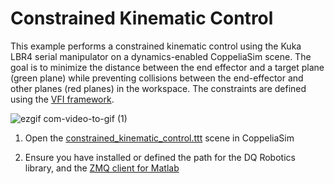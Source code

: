 # Constrained Kinematic Control

This example performs a constrained kinematic control using the Kuka LBR4 serial manipulator on a dynamics-enabled CoppeliaSim scene. 
The goal is to minimize the distance between the end effector and a 
target plane (green plane) while preventing collisions between the end-effector and other planes (red planes) in the workspace. The constraints are defined using the [VFI framework](https://arxiv.org/pdf/1804.11270).


![ezgif com-video-to-gif (1)](https://user-images.githubusercontent.com/23158313/234257783-44fc4539-f745-4a6b-91d9-fe5b40754668.gif)


1. Open the [constrained_kinematic_control.ttt](https://github.com/dqrobotics/coppeliasim-scenes/tree/main) scene in CoppeliaSim

2. Ensure you have installed or defined the path for the DQ Robotics library, and the [ZMQ client for Matlab](https://github.com/CoppeliaRobotics/zmqRemoteApi/tree/coppeliasim-v4.7.0-rev2/clients/matlab)
